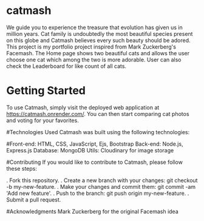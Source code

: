 # catmash
We guide you to experience the treasure that evolution has given us in million years. Cat family is undoubtedly the most beautiful species present on this globe and Catmash believes every such beauty should be adored. This project is my portfolio project inspired from Mark Zuckerberg's Facemash. The Home page shows two beautiful cats and allows the user choose one cat which among the two is more adorable. User can also check the Leaderboard for like count of all cats.

# Getting Started
To use Catmash, simply visit the deployed web application at https://catmash.onrender.com/. You can then start comparing cat photos and voting for your favorites.

#Technologies Used
Catmash was built using the following technologies:

#Front-end: HTML, CSS, JavaScript, Ejs, Bootstrap
Back-end: Node.js, Express.js
Database: MongoDB
Utils: Cloudinary for image storage

#Contributing
If you would like to contribute to Catmash, please follow these steps:

. Fork this repository.
. Create a new branch with your changes: git checkout -b my-new-feature.
. Make your changes and commit them: git commit -am 'Add new feature'.
. Push to the branch: git push origin my-new-feature.
. Submit a pull request.

#Acknowledgments
Mark Zuckerberg for the original Facemash idea
